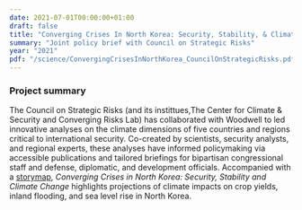 ```yaml
---
date: 2021-07-01T00:00:00+01:00
draft: false
title: "Converging Crises In North Korea: Security, Stability, & Climate Change"
summary: "Joint policy brief with Council on Strategic Risks"
year: "2021"
pdf: "/science/ConvergingCrisesInNorthKorea_CouncilOnStrategicRisks.pdf"
---
```

### Project summary
The Council on Strategic Risks (and its instittues,The Center for Climate & Security and Converging Risks Lab) has collaborated with Woodwell to led innovative analyses on the climate dimensions of five countries and regions critical to international security. Co-created by scientists, security analysts, and regional experts, these analyses have informed policymaking via accessible publications and tailored briefings for bipartisan congressional staff and defense, diplomatic, and development officials. Accompanied with a [storymap](https://storymaps.arcgis.com/stories/d6dcd6f0ea6a49feb7503b9f8b1cda24), *Converging Crises in North Korea: Security, Stability and Climate Change* highlights projections of climate impacts on crop yields, inland flooding, and sea level rise in North Korea.